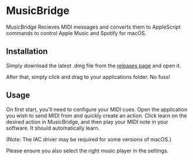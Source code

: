 # MusicBridge

MusicBridge Recieves MIDI messages and converts them to AppleScript commands to control Apple Music and Spotify for macOS.

## Installation

Simply download the latest .dmg file from the [releases page](https://github.com/BlockArchitech/MusicBridge/releases) and open it.

After that, simply click and drag to your applications folder. No fuss!

## Usage

On first start, you'll need to configure your MIDI cues. Open the application you wish to send MIDI from and quickly create an action. Click learn on the desired action in MusicBridge, and then play your MIDI note in your software. It should automatically learn.

(Note: The IAC driver may be required for some versions of macOS.)

Please ensure you also select the right music player in the settings.
